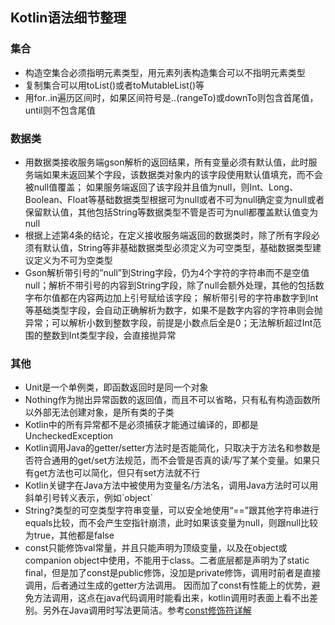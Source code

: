 ## Kotlin语法细节整理

### 集合
- 构造空集合必须指明元素类型，用元素列表构造集合可以不指明元素类型
- 复制集合可以用toList()或者toMutableList()等
- 用for..in遍历区间时，如果区间符号是..(rangeTo)或downTo则包含首尾值，until则不包含尾值

### 数据类
- 用数据类接收服务端gson解析的返回结果，所有变量必须有默认值，此时服务端如果未返回某个字段，该数据类对象内的该字段使用默认值填充，而不会被null值覆盖；
  如果服务端返回了该字段并且值为null，则Int、Long、Boolean、Float等基础数据类型根据可为null或者不可为null确定变为null或者保留默认值，其他包括String等数据类型不管是否可为null都覆盖默认值变为null
- 根据上述第4条的结论，在定义接收服务端返回的数据类时，除了所有字段必须有默认值，String等非基础数据类型必须定义为可空类型，基础数据类型建议定义为不可为空类型
- Gson解析带引号的”null”到String字段，仍为4个字符的字符串而不是空值null；解析不带引号的内容到String字段，除了null会额外处理，其他的包括数字布尔值都在内容两边加上引号赋给该字段；
  解析带引号的字符串数字到Int等基础类型字段，会自动正确解析为数字，如果不是数字内容的字符串则会抛异常；可以解析小数到整数字段，前提是小数点后全是0；无法解析超过Int范围的整数到Int类型字段，会直接抛异常

### 其他
- Unit是一个单例类，即函数返回时是同一个对象
- Nothing作为抛出异常函数的返回值，而且不可以省略，只有私有构造函数所以外部无法创建对象，是所有类的子类
- Kotlin中的所有异常都不是必须捕获才能通过编译的，即都是UncheckedException
- Kotlin调用Java的getter/setter方法时是否能简化，只取决于方法名和参数是否符合通用的get/set方法规范，而不会管是否真的读/写了某个变量。如果只有get方法也可以简化，但只有set方法就不行
- Kotlin关键字在Java方法中被使用为变量名/方法名，调用Java方法时可以用斜单引号转义表示，例如\`object\`
- String?类型的可空类型字符串变量，可以安全地使用“==”跟其他字符串进行equals比较，而不会产生空指针崩溃，此时如果该变量为null，则跟null比较为true，其他都是false
- const只能修饰val常量，并且只能声明为顶级变量，以及在object或companion object中使用，不能用于class。二者底层都是声明为了static final，但是加了const是public修饰，没加是private修饰，调用时前者是直接调用，后者通过生成的getter方法调用。
    因而加了const有性能上的优势，避免方法调用，这点在java代码调用时能看出来，kotlin调用时表面上看不出差别。另外在Java调用时写法更简洁。参考[const修饰符详解](https://www.cnblogs.com/liuliqianxiao/p/7253116.html)
